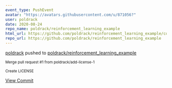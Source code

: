 ```yaml
---
event_type: PushEvent
avatar: "https://avatars.githubusercontent.com/u/871056?"
user: poldrack
date: 2020-08-24
repo_name: poldrack/reinforcement_learning_example
html_url: https://github.com/poldrack/reinforcement_learning_example/commit/0ef250266bf69595d57d338ae472255644ddf6cf
repo_url: https://github.com/poldrack/reinforcement_learning_example
---
```


<a href='https://github.com/poldrack' target='_blank'>poldrack</a> pushed to <a href='https://github.com/poldrack/reinforcement_learning_example' target='_blank'>poldrack/reinforcement_learning_example</a>

<small>Merge pull request #1 from poldrack/add-license-1

Create LICENSE</small>

<a href='https://github.com/poldrack/reinforcement_learning_example/commit/0ef250266bf69595d57d338ae472255644ddf6cf' target='_blank'>View Commit</a>